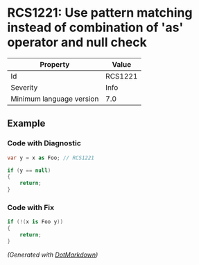 # RCS1221: Use pattern matching instead of combination of 'as' operator and null check

| Property                 | Value   |
| ------------------------ | ------- |
| Id                       | RCS1221 |
| Severity                 | Info    |
| Minimum language version | 7\.0    |

## Example

### Code with Diagnostic

```csharp
var y = x as Foo; // RCS1221

if (y == null)
{
    return;
}
```

### Code with Fix

```csharp
if (!(x is Foo y))
{
    return;
}
```


*\(Generated with [DotMarkdown](http://github.com/JosefPihrt/DotMarkdown)\)*